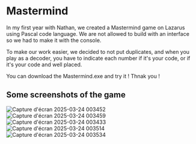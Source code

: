 # Mastermind 

In my first year with Nathan, we created a Mastermind game on Lazarus using Pascal code language. We are not allowed to build with an interface so we had to make it with the console.

To make our work easier, we decided to not put duplicates, and when you play as a decoder, you have to indicate each number if it's your code, or if it's your code and well placed. 

You can download the Mastermind.exe and try it ! Thnak you !

## Some screenshots of the game 

![Capture d'écran 2025-03-24 003452](https://github.com/user-attachments/assets/db22e140-ee1c-4722-913a-eeb83b8ecda1)
![Capture d'écran 2025-03-24 003459](https://github.com/user-attachments/assets/e4d312cf-8b4b-4b95-a220-eacae7de706b)
![Capture d'écran 2025-03-24 003433](https://github.com/user-attachments/assets/1793f78f-5169-4405-8948-d8b1e1bd9904)
![Capture d'écran 2025-03-24 003514](https://github.com/user-attachments/assets/08561bc7-95be-463f-b8f5-8b442aa83808)
![Capture d'écran 2025-03-24 003534](https://github.com/user-attachments/assets/d2e05b84-8632-4e2d-88c6-dd6f716c3217)
